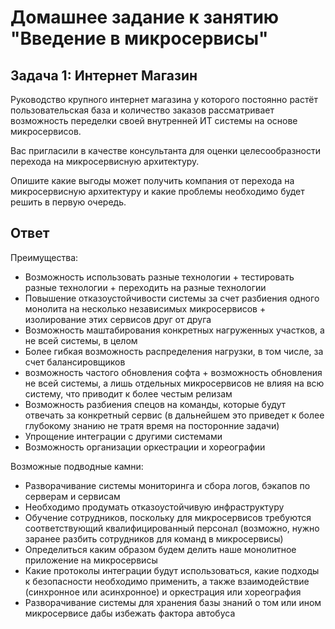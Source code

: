 # Домашнее задание к занятию "Введение в микросервисы"

## Задача 1: Интернет Магазин

Руководство крупного интернет магазина у которого постоянно растёт пользовательская база и количество заказов рассматривает возможность переделки своей внутренней ИТ системы на основе микросервисов. 

Вас пригласили в качестве консультанта для оценки целесообразности перехода на микросервисную архитектуру. 

Опишите какие выгоды может получить компания от перехода на микросервисную архитектуру и какие проблемы необходимо будет решить в первую очередь.

## Ответ  
Преимущества:  
- Возможность использовать разные технологии + тестировать разные технологии + переходить на разные технологии  
- Повышение отказоустойчивости системы за счет разбиения одного монолита на несколько независимых микросервисов + изолирование этих сервисов друг от друга  
- Возможность маштабирования конкретных нагруженных участков, а не всей системы, в целом  
- Более гибкая возможность распределения нагрузки, в том числе, за счет балансировщиков  
- возможность частого обновления софта + возможность обновления не всей системы, а лишь отдельных микросервисов не влияя на всю систему, что приводит к более честым релизам  
- Возможность разбиения спецов на команды, которые будут отвечать за конкретный сервис (в дальнейшем это приведет к более глубокому знанию не тратя время на посторонние задачи)  
- Упрощение интеграции с другими системами  
- Возможность организации оркестрации и хореографии  

Возможные подводные камни:  
- Разворачивание системы мониторинга и сбора логов, бэкапов по серверам и сервисам  
- Необходимо продумать отказоустойчивую инфраструктуру  
- Обучение сотрудников, поскольку для микросервисов требуются соответствующий квалифицированный персонал (возможно, нужно заранее разбить сотрудников для команд в микросервисы)  
- Определиться каким образом будем делить наше монолитное приложение на микросервисы  
- Какие протоколы интеграции будут использоваться, какие подходы к безопасности необходимо применить, а также взаимодействие (синхронное или асинхронное) и оркестрация или хореография  
- Разворачивание системы для хранения базы знаний о том или ином микросервисе дабы избежать фактора автобуса
